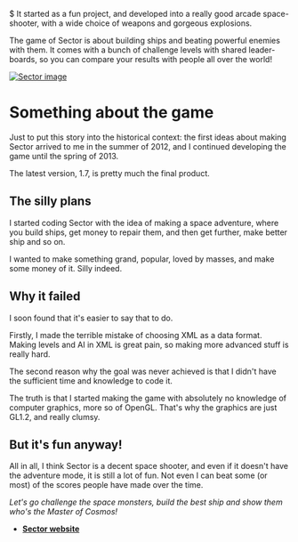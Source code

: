 $ It started as a fun project, and developed into a really good arcade space-shooter, with a wide choice of weapons and gorgeous explosions.

The game of Sector is about building ships and beating powerful enemies with them. It comes with a bunch of challenge levels with shared leader-boards, so you can compare your results with people all over the world!

<style> .article img {box-shadow: none;} </style>

[![Sector image](sector/figures/front.jpg)](sector)

# Something about the game

Just to put this story into the historical context: the first ideas about making Sector arrived to me in the summer of 2012, and I continued developing the game until the spring of 2013.

The latest version, 1.7, is pretty much the final product.

## The silly plans

I started coding Sector with the idea of making a space adventure, where you build ships, get money to repair them, and then get further, make better ship and so on.

I wanted to make something grand, popular, loved by masses, and make some money of it. Silly indeed.

## Why it failed

I soon found that it's easier to say that to do.

Firstly, I made the terrible mistake of choosing XML as a data format. Making levels and AI in XML is great pain, so making more advanced stuff is really hard.

The second reason why the goal was never achieved is that I didn't have the sufficient time and knowledge to code it.

The truth is that I started making the game with absolutely no knowledge of computer graphics, more so of OpenGL. That's why the graphics are just GL1.2, and really clumsy.

## But it's fun anyway!

All in all, I think Sector is a decent space shooter, and even if it doesn't have the adventure mode, it is still a lot of fun. Not even I can beat some (or most) of the scores people have made over the time.

*Let's go challenge the space monsters, build the best ship and show them who's the Master of Cosmos!*

* **[Sector website][sector]**

[sector]: sector
